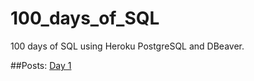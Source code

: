 # 100_days_of_SQL
100 days of SQL using Heroku PostgreSQL and DBeaver.

##Posts:
[Day 1](https://github.com/jfpalomeque/100_days_of_SQL/blob/main/day_1/Day%201%20-%20Planning%20and%20setting%20up.md)
